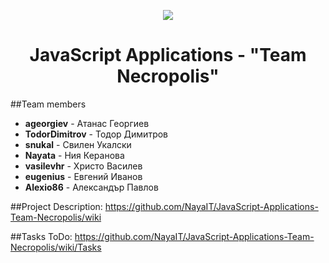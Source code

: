 <p align="center"><a href="http://telerikacademy.com//"><img src="https://github.com/tddold/Telerik-Academy/blob/master/Programming%20with%20C%23/1.%20C%23%20Fundamentals%20I/Presentation/Telerik.png" /></a></p>

<h1 align="center"> JavaScript Applications - "Team Necropolis"</h1>

##Team members

- __ageorgiev__ - Атанас Георгиев
- __TodorDimitrov__ - Тодор Димитров
- __snukal__ - Свилен Укалски
- __Nayata__ - Ния Керанова
- __vasilevhr__ - Христо Василев
- __eugenius__ - Евгений Иванов
- __Alexio86__ - Александър Павлов
  	
##Project Description:
https://github.com/NayaIT/JavaScript-Applications-Team-Necropolis/wiki

##Tasks ToDo:
https://github.com/NayaIT/JavaScript-Applications-Team-Necropolis/wiki/Tasks

